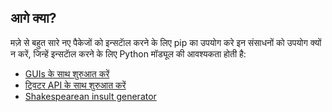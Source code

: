## आगे क्या?

मज़े से बहुत सारे नए पैकेजों को इन्सटाॅल करने के लिए pip का उपयोग करे इन संसाधनों को उपयोग क्यों न करें, जिन्हें इन्सटाॅल करने के लिए Python मॉड्यूल की आवश्यकता होती है:

- [GUIs के साथ शुरुआत करें](https://projects.raspberrypi.org/en/projects/getting-started-with-guis)
- [ट्विटर API के साथ शुरुआत करें](https://projects.raspberrypi.org/en/projects/getting-started-with-the-twitter-api)
- [Shakespearean insult generator](https://projects.raspberrypi.org/en/projects/shakespearean-insult-generator/)


